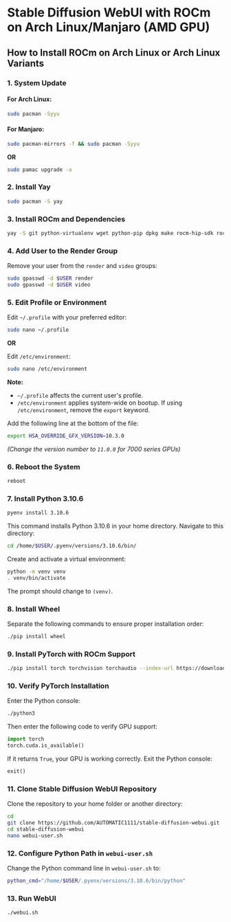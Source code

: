 # Stable Diffusion WebUI with ROCm on Arch Linux/Manjaro (AMD GPU)

## How to Install ROCm on Arch Linux or Arch Linux Variants

### 1. System Update

#### For Arch Linux:
```bash
sudo pacman -Syyu
```

#### For Manjaro:
```bash
sudo pacman-mirrors -f && sudo pacman -Syyu
```
**OR**
```bash
sudo pamac upgrade -a
```

### 2. Install Yay
```bash
sudo pacman -S yay
```

### 3. Install ROCm and Dependencies
```bash
yay -S git python-virtualenv wget python-pip dpkg make rocm-hip-sdk rocm-opencl-sdk gperftools bc pyenv
```

### 4. Add User to the Render Group
Remove your user from the `render` and `video` groups:
```bash
sudo gpasswd -d $USER render
sudo gpasswd -d $USER video
```

### 5. Edit Profile or Environment

Edit `~/.profile` with your preferred editor:
```bash
sudo nano ~/.profile
```
**OR**

Edit `/etc/environment`:
```bash
sudo nano /etc/environment
```

**Note:**  
- `~/.profile` affects the current user's profile.
- `/etc/environment` applies system-wide on bootup. If using `/etc/environment`, remove the `export` keyword.

Add the following line at the bottom of the file:
```bash
export HSA_OVERRIDE_GFX_VERSION=10.3.0
```
*(Change the version number to `11.0.0` for 7000 series GPUs)*

### 6. Reboot the System
```bash
reboot
```

### 7. Install Python 3.10.6
```bash
pyenv install 3.10.6
```

This command installs Python 3.10.6 in your home directory. Navigate to this directory:
```bash
cd /home/$USER/.pyenv/versions/3.10.6/bin/
```

Create and activate a virtual environment:
```bash
python -m venv venv
. venv/bin/activate
```

The prompt should change to `(venv)`.

### 8. Install Wheel
Separate the following commands to ensure proper installation order:
```bash
./pip install wheel
```

### 9. Install PyTorch with ROCm Support
```bash
./pip install torch torchvision torchaudio --index-url https://download.pytorch.org/whl/rocm5.7
```

### 10. Verify PyTorch Installation
Enter the Python console:
```bash
./python3
```

Then enter the following code to verify GPU support:
```python
import torch
torch.cuda.is_available()
```

If it returns `True`, your GPU is working correctly. Exit the Python console:
```python
exit()
```

### 11. Clone Stable Diffusion WebUI Repository

Clone the repository to your home folder or another directory:
```bash
cd
git clone https://github.com/AUTOMATIC1111/stable-diffusion-webui.git
cd stable-diffusion-webui
nano webui-user.sh
```

### 12. Configure Python Path in `webui-user.sh`

Change the Python command line in `webui-user.sh` to:
```bash
python_cmd="/home/$USER/.pyenv/versions/3.10.6/bin/python"
```

### 13. Run WebUI
```bash
./webui.sh
```


